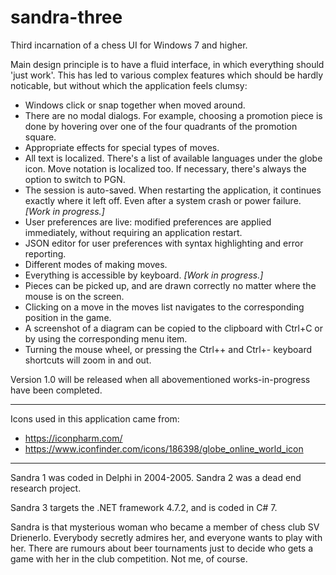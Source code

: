 # sandra-three
Third incarnation of a chess UI for Windows 7 and higher.

Main design principle is to have a fluid interface, in which everything should 'just work'. This has led to various complex features which should be hardly noticable, but without which the application feels clumsy:

* Windows click or snap together when moved around.
* There are no modal dialogs. For example, choosing a promotion piece is done by hovering over one of the four quadrants of the promotion square.
* Appropriate effects for special types of moves.
* All text is localized. There's a list of available languages under the globe icon. Move notation is localized too. If necessary, there's always the option to switch to PGN.
* The session is auto-saved. When restarting the application, it continues exactly where it left off. Even after a system crash or power failure. *[Work in progress.]*
* User preferences are live: modified preferences are applied immediately, without requiring an application restart.
* JSON editor for user preferences with syntax highlighting and error reporting.
* Different modes of making moves.
* Everything is accessible by keyboard. *[Work in progress.]*
* Pieces can be picked up, and are drawn correctly no matter where the mouse is on the screen.
* Clicking on a move in the moves list navigates to the corresponding position in the game.
* A screenshot of a diagram can be copied to the clipboard with Ctrl+C or by using the corresponding menu item.
* Turning the mouse wheel, or pressing the Ctrl++ and Ctrl+- keyboard shortcuts will zoom in and out.

Version 1.0 will be released when all abovementioned works-in-progress have been completed.

***

Icons used in this application came from:

* https://iconpharm.com/
* https://www.iconfinder.com/icons/186398/globe_online_world_icon

***

Sandra 1 was coded in Delphi in 2004-2005.
Sandra 2 was a dead end research project.

Sandra 3 targets the .NET framework 4.7.2, and is coded in C# 7.

Sandra is that mysterious woman who became a member of chess club SV Drienerlo. Everybody secretly admires her, and everyone wants to play with her. There are rumours about beer tournaments just to decide who gets a game with her in the club competition. Not me, of course.
